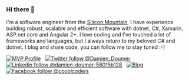 ### Hi there 👋

<!--
**DamienDoumer/damiendoumer** is a ✨ _special_ ✨ repository because its `README.md` (this file) appears on your GitHub profile.

Here are some ideas to get you started:

- 🔭 I’m currently working on ...
- 🌱 I’m currently learning ...
- 👯 I’m looking to collaborate on ...
- 🤔 I’m looking for help with ...
- 💬 Ask me about ...
- 📫 How to reach me: ...
- 😄 Pronouns: ...
- ⚡ Fun fact: ...
-->

I'm a software engineer from the [Silicon Mountain](https://en.wikipedia.org/wiki/Silicon_Mountain),  I have experience building robust, scalable and efficient software with dotnet, C#, Xamarin, ASP.net core and Angular 2+.
I love coding and I've touched a lot of frameworks and languages, but I always return to my beloved C# and dotnet. I blog and share code, you can follow me to stay tuned :-)

[![MVP Profile](https://img.shields.io/badge/MVP-Developer%20Technologies%20🏆-blue?style=flat&logo=microsoft)](https://mvp.microsoft.com/en-us/PublicProfile/5003277) &nbsp;
[![Twitter follow @Damien_Doumer](https://img.shields.io/twitter/follow/Damien_Doumer?style=social)](https://twitter.com/Damien_Doumer) &nbsp;
[![Linkedin follow @damien-doumer-58015b128](https://img.shields.io/badge/-DamienDoumer-blue?style=flat-square&logo=Linkedin&logoColor=white&link=https://www.linkedin.com/in/damien-doumer-58015b128/)](https://www.linkedin.com/in/damien-doumer-58015b128/) &nbsp;
[![Blog](https://img.shields.io/badge/Blog-doumer.me-brightgreen)](https://www.doumer.me/) &nbsp;
[![Facebook follow @cooolcoders](https://img.shields.io/badge/-cooolcoders-blue?style=flat-square&logo=Facebook&logoColor=white&link=https://www.facebook.com/cooolcoders/)](https://www.facebook.com/cooolcoders/)
